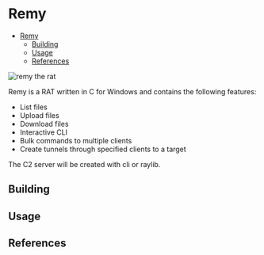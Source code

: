 # Remy

- [Remy](#remy)
  - [Building](#building)
  - [Usage](#usage)
  - [References](#references)

![remy the rat](https://static.wikia.nocookie.net/p__/images/7/70/Remy.png/revision/latest?cb=20211110135646&path-prefix=protagonist)

Remy is a RAT written in C for Windows and contains the following features:

- List files
- Upload files
- Download files
- Interactive CLI
- Bulk commands to multiple clients
- Create tunnels through specified clients to a target

The C2 server will be created with cli or raylib.

## Building

## Usage

## References